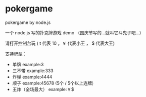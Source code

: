 # pokergame
pokergame by node.js

一个 node.js 写的扑克牌游戏 demo （国庆节写的...就叫它斗鬼子吧...）

请打开控制台玩 ( t 代表 10  ，￥ 代表小王 ， $ 代表大王)

支持牌型：

* 单牌 example:3
* 三不带 example:333
* 炸弹 example:4444
* 顺子 example:45678 (5个 / 5个以上连牌)
* 王炸（全场最大） example:￥$ 
